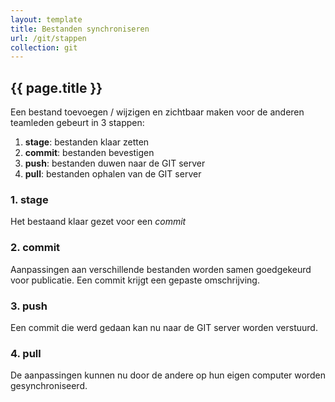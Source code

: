 ```yaml
---
layout: template
title: Bestanden synchroniseren
url: /git/stappen
collection: git
---
```


## {{ page.title }}

Een bestand toevoegen / wijzigen en zichtbaar maken voor de anderen teamleden gebeurt in 3 stappen:

<ol>
<li><strong>stage</strong>: bestanden klaar zetten</li>
<li><strong>commit</strong>: bestanden bevestigen</li>
<li><strong>push</strong>: bestanden duwen naar de GIT server</li>
<li><strong>pull</strong>: bestanden ophalen van de GIT server</li>
</ol>

### 1. stage
Het bestaand klaar gezet voor een <em>commit</em>

### 2. commit
Aanpassingen aan verschillende bestanden worden samen goedgekeurd voor publicatie. Een commit krijgt een gepaste omschrijving.

### 3. push
Een commit die werd gedaan kan nu naar de GIT server worden verstuurd.

### 4. pull
De aanpassingen kunnen nu door de andere op hun eigen computer worden gesynchroniseerd.